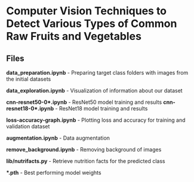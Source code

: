 # Computer Vision Techniques to Detect Various Types of Common Raw Fruits and Vegetables

## Files

__data_preparation.ipynb__ - Preparing target class folders with images from the initial datasets

__data_exploration.ipynb__ - Visualization of information about our dataset

__cnn-resnet50-0*.ipynb__ - ResNet50 model training and results
__cnn-resnet18-0*.ipynb__ - ResNet18 model training and results

__loss-accuracy-graph.ipynb__ - Plotting loss and accuracy for training and validation dataset

__augmentation.ipynb__ - Data augmentation

__remove_background.ipynb__ - Removing background of images

__lib/nutrifacts.py__ - Retrieve nutrition facts for the predicted class

__*.pth__ - Best performing model weights
